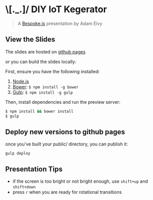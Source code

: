 # \\[._.]/ DIY IoT Kegerator

> A [Bespoke.js](http://markdalgleish.com/projects/bespoke.js) presentation by Adam Eivy

## View the Slides

The slides are hosted on [github pages](http://bit.ly/kegiot)

or you can build the slides locally:

First, ensure you have the following installed:

1. [Node.js](http://nodejs.org)
2. [Bower](http://bower.io): `$ npm install -g bower`
3. [Gulp](http://gulpjs.com): `$ npm install -g gulp`

Then, install dependencies and run the preview server:

```bash
$ npm install && bower install
$ gulp
```

## Deploy new versions to github pages

once you've built your public/ directory, you can publish it:

```
gulp deploy
```

## Presentation Tips

- if the screen is too bright or not bright enough, use `shift+up` and `shift+down`
- press `r` when you are ready for rotational transitions
